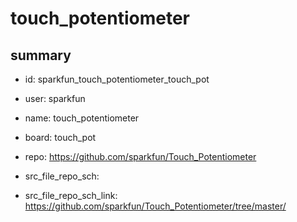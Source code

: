 # touch_potentiometer
 
## summary 
* id: sparkfun_touch_potentiometer_touch_pot
* user: sparkfun
* name: touch_potentiometer
* board: touch_pot
* repo: https://github.com/sparkfun/Touch_Potentiometer



* src_file_repo_sch: 
* src_file_repo_sch_link: https://github.com/sparkfun/Touch_Potentiometer/tree/master/




